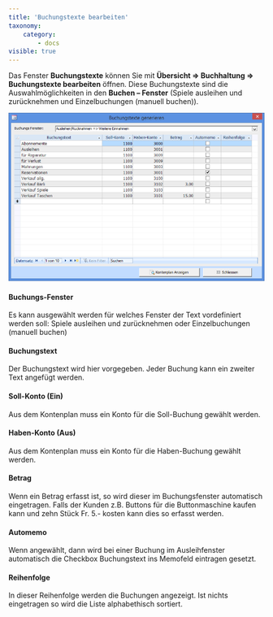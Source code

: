 ```yaml
---
title: 'Buchungstexte bearbeiten'
taxonomy:
    category:
        - docs
visible: true
---
```


Das Fenster **Buchungstexte** können Sie mit **Übersicht => Buchhaltung => Buchungstexte bearbeiten** öffnen. Diese Buchungstexte sind die Auswahlmöglichkeiten in den **Buchen – Fenster** (Spiele ausleihen und zurücknehmen und Einzelbuchungen (manuell buchen)).

![buchungstexte-generieren](../../images/buchungstexte-generieren.png)

#### Buchungs-Fenster

Es kann ausgewählt werden für welches Fenster der Text vordefiniert werden soll: Spiele ausleihen und zurücknehmen oder Einzelbuchungen (manuell buchen)

#### Buchungstext

Der Buchungstext wird hier vorgegeben. Jeder Buchung kann ein zweiter Text angefügt werden.

#### Soll-Konto (Ein)

Aus dem Kontenplan muss ein Konto für die Soll-Buchung gewählt werden.

#### Haben-Konto (Aus)

Aus dem Kontenplan muss ein Konto für die Haben-Buchung gewählt werden.

#### Betrag

Wenn ein Betrag erfasst ist, so wird dieser im Buchungsfenster automatisch eingetragen. Falls der Kunden z.B. Buttons für die Buttonmaschine kaufen kann und zehn Stück Fr. 5.- kosten kann dies so erfasst werden.

#### Automemo

Wenn angewählt, dann wird bei einer Buchung im Ausleihfenster automatisch die Checkbox Buchungstext ins Memofeld eintragen gesetzt.

#### Reihenfolge

In dieser Reihenfolge werden die Buchungen angezeigt. Ist nichts eingetragen so wird die Liste alphabethisch sortiert.
